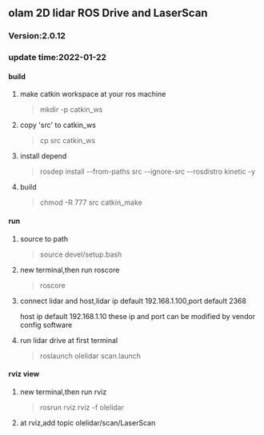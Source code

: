 ## olam 2D lidar ROS Drive and LaserScan  ##

### Version:2.0.12 ###
### update time:2022-01-22 ###

#### build ####
1. make catkin workspace at your ros machine

    > mkdir -p catkin_ws

2. copy 'src' to catkin_ws

    >cp src catkin_ws

3. install depend

    >rosdep install --from-paths src --ignore-src --rosdistro kinetic -y

4. build

    >chmod -R 777 src
    >catkin_make

#### run ####

1. source to path

    >source devel/setup.bash

2. new terminal,then run roscore

    >roscore

3. connect lidar and host,lidar ip default 192.168.1.100,port default 2368

    host ip default 192.168.1.10
    these ip and port can be modified by vendor config software

4. run lidar drive at first terminal

    >roslaunch olelidar scan.launch

#### rviz view ####
1. new terminal,then run rviz

    >rosrun rviz rviz -f olelidar
    
2. at rviz,add topic olelidar/scan/LaserScan























